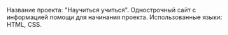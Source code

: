 Название проекта: "Научиться учиться".
Однострочный сайт с информацией помощи для начинания проекта.
Использованные языки: HTML, CSS.